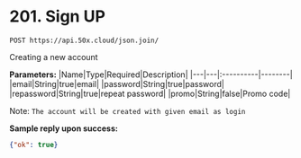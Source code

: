 # 201. Sign UP

```text
POST https://api.50x.cloud/json.join/
```

Creating a new account

**Parameters:**
|Name|Type|Required|Description|
|---|---|:----------|--------|
|email|String|true|email|
|password|String|true|password|
|repassword|String|true|repeat password|
|promo|String|false|Promo code|

Note: `The account will be created with given email as login`

**Sample reply upon success:**

```json
{"ok": true}
```
